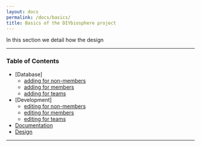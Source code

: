 ```yaml
---
layout: docs
permalink: /docs/basics/
title: Basics of the DIYbiosphere project
---
```


In this section we detail how the design

---

### Table of Contents

- [Database]
  - [adding for non-members](/docs/help/tutorials/add-entry/)
  - [adding for members](/docs/help/tutorials/add-entry-members/)
  - [adding for teams](/docs/help/tutorials/add-entry-teams/)
- [Development]
  - [editing for non-members](/docs/help/tutorials/edit-entry/)
  - [editing for members](/docs/help/tutorials/edit-entry-members/)
  - [editing for teams](/docs/help/tutorials/edit-entry-teams/)
- [Documentation](/docs/help/tutorials/install/)
- [Design](/docs/help/tutorials/using-atom/)


---
